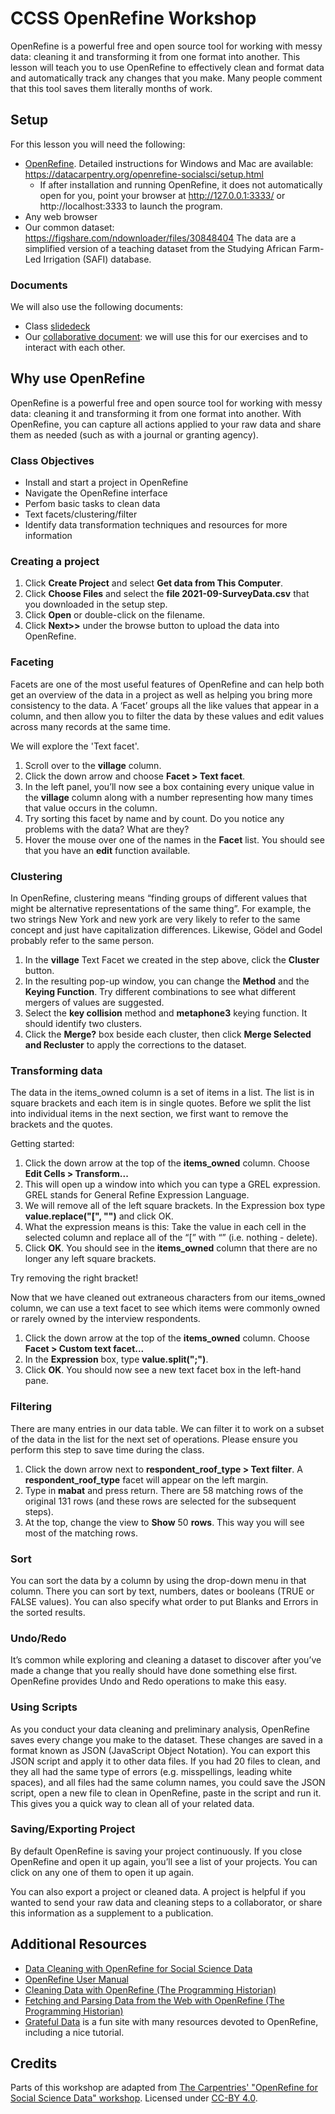 # CCSS OpenRefine Workshop
OpenRefine is a powerful free and open source tool for working with messy data: cleaning it and transforming it from one format into another. This lesson will teach you to use OpenRefine to effectively clean and format data and automatically track any changes that you make. Many people comment that this tool saves them literally months of work.

## Setup
For this lesson you will need the following:
- [OpenRefine](https://openrefine.org/). Detailed instructions for Windows and Mac are available: https://datacarpentry.org/openrefine-socialsci/setup.html 
  - If after installation and running OpenRefine, it does not automatically open for you, point your browser at http://127.0.0.1:3333/ or http://localhost:3333 to launch the program.
- Any web browser
- Our common dataset: https://figshare.com/ndownloader/files/30848404 The data are a simplified version of a teaching dataset from the Studying African Farm-Led Irrigation (SAFI) database.

### Documents
We will also use the following documents:
- Class [slidedeck](https://docs.google.com/presentation/d/161-fwvXzqytGS7KW-VJHlPZO9mPh5BMd9Na_8bdBy_c/edit?usp=sharing)
- Our [collaborative document](https://docs.google.com/document/d/10Z07fxI0ogmSWBLDJJjnp4O2a0bH5bc9j13ujPwHV9g/edit?usp=sharing): we will use this for our exercises and to interact with each other.

## Why use OpenRefine
OpenRefine is a powerful free and open source tool for working with messy data: cleaning it and transforming it from one format into another. With OpenRefine, you can capture all actions applied to your raw data and share them as needed (such as with a journal or granting agency). 
### Class Objectives
- Install and start a project in OpenRefine
- Navigate the OpenRefine interface
- Perfom basic tasks to clean data
- Text facets/clustering/filter
- Identify data transformation techniques and resources for more information

### Creating a project
1. Click **Create Project** and select **Get data from This Computer**.
2. Click **Choose Files** and select the **file 2021-09-SurveyData.csv** that you downloaded in the setup step. 
3. Click **Open** or double-click on the filename.
4. Click **Next>>** under the browse button to upload the data into OpenRefine.

### Faceting
Facets are one of the most useful features of OpenRefine and can help both get an overview of the data in a project as well as helping you bring more consistency to the data. A ‘Facet’ groups all the like values that appear in a column, and then allow you to filter the data by these values and edit values across many records at the same time.

We will explore the 'Text facet'.
1. Scroll over to the **village** column.
2. Click the down arrow and choose **Facet > Text facet**.
3. In the left panel, you’ll now see a box containing every unique value in the **village** column along with a number representing how many times that value occurs in the column.
4. Try sorting this facet by name and by count. Do you notice any problems with the data? What are they?
5. Hover the mouse over one of the names in the **Facet** list. You should see that you have an **edit** function available.

### Clustering
In OpenRefine, clustering means “finding groups of different values that might be alternative representations of the same thing”. For example, the two strings New York and new york are very likely to refer to the same concept and just have capitalization differences. Likewise, Gödel and Godel probably refer to the same person. 
1. In the **village** Text Facet we created in the step above, click the **Cluster** button.
2. In the resulting pop-up window, you can change the **Method** and the **Keying Function**. Try different combinations to see what different mergers of values are suggested.
3. Select the **key collision** method and **metaphone3** keying function. It should identify two clusters.
4. Click the **Merge?** box beside each cluster, then click **Merge Selected and Recluster** to apply the corrections to the dataset.

### Transforming data
The data in the items_owned column is a set of items in a list. The list is in square brackets and each item is in single quotes. Before we split the list into individual items in the next section, we first want to remove the brackets and the quotes.

Getting started:
1. Click the down arrow at the top of the **items_owned** column. Choose **Edit Cells > Transform...**
2. This will open up a window into which you can type a GREL expression. GREL stands for General Refine Expression Language.
3. We will remove all of the left square brackets. In the Expression box type **value.replace("[", "")** and click OK.
4. What the expression means is this: Take the value in each cell in the selected column and replace all of the “[” with “” (i.e. nothing - delete).
5. Click **OK**. You should see in the **items_owned** column that there are no longer any left square brackets.

Try removing the right bracket!

Now that we have cleaned out extraneous characters from our items_owned column, we can use a text facet to see which items were commonly owned or rarely owned by the interview respondents.

1. Click the down arrow at the top of the **items_owned** column. Choose **Facet > Custom text facet...**
2. In the **Expression** box, type **value.split(";")**.
3. Click **OK**.
You should now see a new text facet box in the left-hand pane.

### Filtering
There are many entries in our data table. We can filter it to work on a subset of the data in the list for the next set of operations. Please ensure you perform this step to save time during the class.

1. Click the down arrow next to **respondent_roof_type > Text filter**. A **respondent_roof_type** facet will appear on the left margin.
2. Type in **mabat** and press return. There are 58 matching rows of the original 131 rows (and these rows are selected for the subsequent steps).
3. At the top, change the view to **Show** 50 **rows**. This way you will see most of the matching rows.

### Sort
You can sort the data by a column by using the drop-down menu in that column. There you can sort by text, numbers, dates or booleans (TRUE or FALSE values). You can also specify what order to put Blanks and Errors in the sorted results.

### Undo/Redo
It’s common while exploring and cleaning a dataset to discover after you’ve made a change that you really should have done something else first. OpenRefine provides Undo and Redo operations to make this easy.

### Using Scripts
As you conduct your data cleaning and preliminary analysis, OpenRefine saves every change you make to the dataset. These changes are saved in a format known as JSON (JavaScript Object Notation). You can export this JSON script and apply it to other data files. If you had 20 files to clean, and they all had the same type of errors (e.g. misspellings, leading white spaces), and all files had the same column names, you could save the JSON script, open a new file to clean in OpenRefine, paste in the script and run it. This gives you a quick way to clean all of your related data.

### Saving/Exporting Project
By default OpenRefine is saving your project continuously. If you close OpenRefine and open it up again, you’ll see a list of your projects. You can click on any one of them to open it up again.

You can also export a project or cleaned data. A project is helpful if you wanted to send your raw data and cleaning steps to a collaborator, or share this information as a supplement to a publication.

## Additional Resources

- [Data Cleaning with OpenRefine for Social Science Data](https://datacarpentry.org/openrefine-socialsci/)
- [OpenRefine User Manual](https://docs.openrefine.org/)
- [Cleaning Data with OpenRefine (The Programming Historian)](https://programminghistorian.org/en/lessons/cleaning-data-with-openrefine)
- [Fetching and Parsing Data from the Web with OpenRefine (The Programming Historian)](https://programminghistorian.org/en/lessons/fetch-and-parse-data-with-openrefine)
- [Grateful Data](https://github.com/scottythered/gratefuldata/wiki) is a fun site with many resources devoted to OpenRefine, including a nice tutorial.

## Credits
Parts of this workshop are adapted from [The Carpentries' "OpenRefine for Social Science Data" workshop](https://datacarpentry.org/openrefine-socialsci/). Licensed under [CC-BY 4.0](https://creativecommons.org/licenses/by/4.0/).
